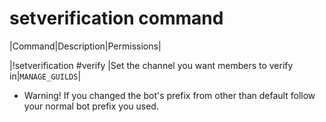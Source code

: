 # setverification command

|Command|Description|Permissions|

|!setverification #verify |Set the channel you want members to verify in|`MANAGE_GUILDS`|

* Warning! If you changed the bot's prefix from other than default follow your normal bot prefix you used.